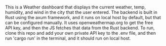 This is a Weather dashboard that displays the current weather, temp, humidity, and wind in the city that the user entered. The backend is built in Rust using the axum framework, and it runs on local host by default, but that can be configured manually. 
It uses openweathermap.org to get the free API key, and then the JS fetches that data from the Rust backend. To run, clone this repo and add your own private API key to the .env file, and then run 'cargo run' in the terminal, and it should run on local host.
